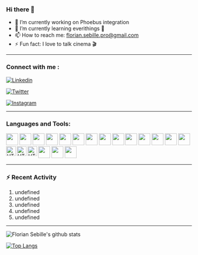 ### Hi there 👋

- 🔭 I’m currently working on Phoebus integration
- 🌱 I’m currently learning everithings 🤣
- 📫 How to reach me: florian.sebille.pro@gmail.com
- ⚡ Fun fact: I love to talk cinema 🎬
<!--- 👯 I’m looking to collaborate on ...
- 🤔 I’m looking for help with ...
- 💬 Ask me about ...-->
---

### Connect with me :
[<img alt="Linkedin" src="https://img.shields.io/badge/linkedin-%230077B5.svg?&style=for-the-badge&logo=linkedin&logoColor=white" />](https://www.linkedin.com/in/florian-sebille/)

[<img alt="Twitter" src="https://img.shields.io/badge/twitter-%231DA1F2.svg?&style=for-the-badge&logo=twitter&logoColor=white" />](https://twitter.com/flo1317)

[<img alt="Instagram" src="https://img.shields.io/badge/instagram-%23E4405F.svg?&style=for-the-badge&logo=instagram&logoColor=white" />](https://www.instagram.com/floriansebille/)

---

### Languages and Tools:

<img height="32" width="32" src="https://cdn.jsdelivr.net/npm/simple-icons@v3/icons/python.svg" />
<img height="32" width="32" src="https://cdn.jsdelivr.net/npm/simple-icons@v3/icons/java.svg" />
<img height="32" width="32" src="https://cdn.jsdelivr.net/npm/simple-icons@v3/icons/ruby.svg" />
<img height="32" width="32" src="https://cdn.jsdelivr.net/npm/simple-icons@v3/icons/html5.svg" />
<img height="32" width="32" src="https://cdn.jsdelivr.net/npm/simple-icons@v3/icons/css3.svg" />

<img height="32" width="32" src="https://cdn.jsdelivr.net/npm/simple-icons@v3/icons/pytorch.svg" />
<img height="32" width="32" src="https://cdn.jsdelivr.net/npm/simple-icons@v3/icons/tensorflow.svg" />
<img height="32" width="32" src="https://cdn.jsdelivr.net/npm/simple-icons@v3/icons/pandas.svg" />
<img height="32" width="32" src="https://cdn.jsdelivr.net/npm/simple-icons@v3/icons/jupyter.svg" />

<img height="32" width="32" src="https://cdn.jsdelivr.net/npm/simple-icons@v3/icons/mysql.svg" />
<img height="32" width="32" src="https://cdn.jsdelivr.net/npm/simple-icons@v3/icons/talend.svg" />

<img height="32" width="32" src="https://cdn.jsdelivr.net/npm/simple-icons@v3/icons/git.svg" />
<img height="32" width="32" src="https://cdn.jsdelivr.net/npm/simple-icons@v3/icons/trello.svg" />
<img height="32" width="32" src="https://cdn.jsdelivr.net/npm/simple-icons@v3/icons/slack.svg" />
<img align="left" alt="HTML5" width="26px" src="https://simpleicons.org/icons/vim.svg" />
<img align="left" alt="HTML5" width="26px" src="https://simpleicons.org/icons/intellijidea.svg" />
<img align="left" alt="HTML5" width="26px" src="https://simpleicons.org/icons/microsoftoffice.svg" />

<img height="32" width="32" src="https://cdn.jsdelivr.net/npm/simple-icons@v3/icons/linux.svg" />
<img height="32" width="32" src="https://cdn.jsdelivr.net/npm/simple-icons@v3/icons/apple.svg" />
<img height="32" width="32" src="https://cdn.jsdelivr.net/npm/simple-icons@v3/icons/windows.svg" />

---

### ⚡ Recent Activity

<!--START_SECTION:activity-->
1. undefined
2. undefined
3. undefined
4. undefined
5. undefined
<!--END_SECTION:activity-->

---

![Florian Sebille's github stats](https://github-readme-stats.vercel.app/api?username=FlorianSebille&count_private=true&show_icons=true&theme=tokyonight)

[![Top Langs](https://github-readme-stats.vercel.app/api/top-langs/?username=FlorianSebille&layout=compact&theme=tokyonight)](https://github.com/FlorianSebille/)


<!--
**FlorianSebille/FlorianSebille** is a ✨ _special_ ✨ repository because its `README.md` (this file) appears on your GitHub profile.

Here are some ideas to get you started:

- 🔭 I’m currently working on ...
- 🌱 I’m currently learning ...
- 👯 I’m looking to collaborate on ...
- 🤔 I’m looking for help with ...
- 💬 Ask me about ...
- 📫 How to reach me: ...
- 😄 Pronouns: ...
- ⚡ Fun fact: ...
-->